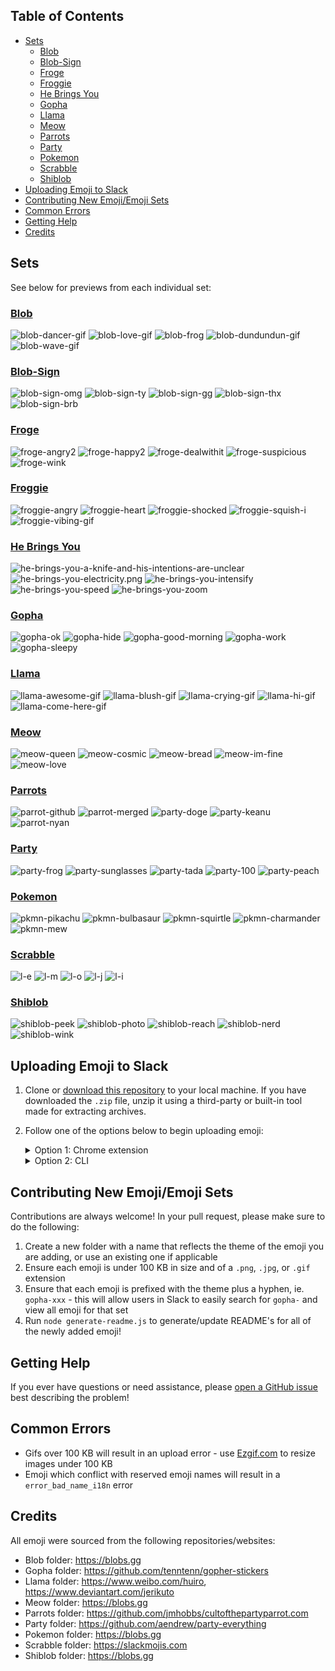 ## Table of Contents

- [Sets](#Sets)
  - [Blob](#blob)
  - [Blob-Sign](#blob-sign)
  - [Froge](#froge)
  - [Froggie](#froggie)
  - [He Brings You](#he-brings-you)
  - [Gopha](#gopha)
  - [Llama](#llama)
  - [Meow](#meow)
  - [Parrots](#parrots)
  - [Party](#party)
  - [Pokemon](#pokemon)
  - [Scrabble](#scrabble)
  - [Shiblob](#shiblob)
- [Uploading Emoji to Slack](#Uploading-Emoji-to-Slack)
- [Contributing New Emoji/Emoji Sets](#Contributing-New-Emoji/Emoji-Sets)
- [Common Errors](#Common-Errors)
- [Getting Help](#Getting-Help)
- [Credits](#Credits)

## Sets

See below for previews from each individual set:

### [Blob](emoji/blob/README.md)

![blob-dancer-gif](emoji/blob/blob-dancer-gif.gif)
![blob-love-gif](emoji/blob/blob-love-gif.gif)
![blob-frog](emoji/blob/blob-frog.png)
![blob-dundundun-gif](emoji/blob/blob-dundundun-gif.gif)
![blob-wave-gif](emoji/blob/blob-wave-gif.gif)

### [Blob-Sign](emoji/blob-sign/README.md)

![blob-sign-omg](emoji/blob-sign/blob-sign-omg.png)
![blob-sign-ty](emoji/blob-sign/blob-sign-ty.png)
![blob-sign-gg](emoji/blob-sign/blob-sign-gg.png)
![blob-sign-thx](emoji/blob-sign/blob-sign-thx.png)
![blob-sign-brb](emoji/blob-sign/blob-sign-brb.png)

### [Froge](emoji/froge/README.md)

![froge-angry2](emoji/froge/froge-angry2.png)
![froge-happy2](emoji/froge/froge-happy2.gif)
![froge-dealwithit](emoji/froge/froge-dealwithit.png)
![froge-suspicious](emoji/froge/froge-suspicious.png)
![froge-wink](emoji/froge/froge-wink.gif)

### [Froggie](emoji/froggie/README.md)

![froggie-angry](emoji/froggie/froggie-angry.png)
![froggie-heart](emoji/froggie/froggie-heart.png)
![froggie-shocked](emoji/froggie/froggie-shocked.png)
![froggie-squish-i](emoji/froggie/froggie-squish-i.png)
![froggie-vibing-gif](emoji/froggie/froggie-vibing-gif.gif)

### [He Brings You](emoji/he-brings-you/README.md)

![he-brings-you-a-knife-and-his-intentions-are-unclear](emoji/he-brings-you/he-brings-you-a-knife-and-his-intentions-are-unclear.png)
![he-brings-you-electricity.png](emoji/he-brings-you/he-brings-you-electricity.png)
![he-brings-you-intensify](emoji/he-brings-you/he-brings-you-intensify.gif)
![he-brings-you-speed](emoji/he-brings-you/he-brings-you-speed.gif)
![he-brings-you-zoom](emoji/he-brings-you/he-brings-you-zoom.gif)


### [Gopha](emoji/gopha/README.md)

![gopha-ok](emoji/gopha/gopha-ok.png)
![gopha-hide](emoji/gopha/gopha-hide.png)
![gopha-good-morning](emoji/gopha/gopha-good-morning.png)
![gopha-work](emoji/gopha/gopha-work.png)
![gopha-sleepy](emoji/gopha/gopha-sleepy.png)

### [Llama](emoji/llamas/README.md)

![llama-awesome-gif](emoji/llamas/llama-awesome-gif.gif)
![llama-blush-gif](emoji/llamas/llama-blush-gif.gif)
![llama-crying-gif](emoji/llamas/llama-crying-gif.gif)
![llama-hi-gif](emoji/llamas/llama-hi-gif.gif)
![llama-come-here-gif](emoji/llamas/llama-come-here-gif.gif)

### [Meow](emoji/meow/README.md)

![meow-queen](emoji/meow/meow-queen.png)
![meow-cosmic](emoji/meow/meow-cosmic.png)
![meow-bread](emoji/meow/meow-bread.png)
![meow-im-fine](emoji/meow/meow-im-fine.png)
![meow-love](emoji/meow/meow-love.png)

### [Parrots](emoji/parrots/README.md)

![parrot-github](emoji/parrots/parrot-github.gif)
![parrot-merged](emoji/parrots/parrot-merged.gif)
![party-doge](emoji/parrots/party-doge.gif)
![party-keanu](emoji/parrots/party-keanu.gif)
![parrot-nyan](emoji/parrots/party-nyan.gif)

### [Party](emoji/party/README.md)

![party-frog](emoji/party/party-frog.png)
![party-sunglasses](emoji/party/party-sunglasses.png)
![party-tada](emoji/party/party-tada.png)
![party-100](emoji/party/party-100.png)
![party-peach](emoji/party/party-peach.png)

### [Pokemon](emoji/pokemon/README.md)

![pkmn-pikachu](emoji/pokemon/blob-pkmn-pikachu.png)
![pkmn-bulbasaur](emoji/pokemon/blob-pkmn-bulbasaur.png)
![pkmn-squirtle](emoji/pokemon/blob-pkmn-squirtle.png)
![pkmn-charmander](emoji/pokemon/blob-pkmn-charmander.png)
![pkmn-mew](emoji/pokemon/blob-pkmn-mew.png)

### [Scrabble](emoji/scrabble/README.md)

![l-e](emoji/scrabble/l-e.jpg)
![l-m](emoji/scrabble/l-m.jpg)
![l-o](emoji/scrabble/l-o.jpg)
![l-j](emoji/scrabble/l-j.jpg)
![l-i](emoji/scrabble/l-i.jpg)

### [Shiblob](emoji/shiblob/README.md)

![shiblob-peek](emoji/shiblob/shiblob-peek.png)
![shiblob-photo](emoji/shiblob/shiblob-photo.png)
![shiblob-reach](emoji/shiblob/shiblob-reach.png)
![shiblob-nerd](emoji/shiblob/shiblob-nerd.png)
![shiblob-wink](emoji/shiblob/shiblob-wink.png)

## Uploading Emoji to Slack

1.  Clone or [download this
    repository](https://github.com/SeanPrashad/slackmojis/archive/master.zip) to
    your local machine. If you have downloaded the `.zip` file, unzip it using a
    third-party or built-in tool made for extracting archives.
1.  Follow one of the options below to begin uploading emoji:

      <details>

      <summary>Option 1: Chrome extension</summary>

    1.  Open Chrome and browse to:

            chrome://extensions

    1.  Click on the `Load unpacked` button and select the `extension` folder from
        within this repository
    1.  Navigate to `$slackWorkspaceURL/customize/emoji`, where
        `$slackWorkspaceURL` is the URL of the Slack workspace

        **Note**: 20 emoji will be uploaded per minute - be patient!

        **Note**: This extension has been adapted from the [Neutral Face Emoji
        Tool](https://github.com/Fauntleroy/neutral-face-emoji-tools) and now lives
        [here](https://github.com/SeanPrashad/respectful-emoji-tool#respectful-emoji-tool)!

      </details>

      <details>

      <summary>Option 2: CLI</summary>

    1.  Install [slack-emoji-upload](https://github.com/sgreben/slack-emoji-upload)
    1.  Get an `xoxs-*` Slack token following
        [these instructions](https://github.com/jackellenberger/emojme#finding-a-slack-token).
        (_The team/email/password approach doesn't work, but token should_)
    1.  Stick the token in a variable, to keep it out of your shell history:

            read -s TOKEN $GENERATED_SLACK_TOKEN

    1.  Change to the directory you want to import emoji from
    1.  Run the following command, ensuring to substitute the name of your Slack
        workspace. The `xargs` prevents an open-files bug with an upload speed of
        one emoji every 4 seconds, or 15 per minute (_20 max as per Slack rate limits_):

            ls -1 | xargs -n 20 slack-emoji-upload -team $YOUR_SLACK_TEAM -token $GENERATED_SLACK_TOKEN -rate-limit 4s

      </details>

## Contributing New Emoji/Emoji Sets

Contributions are always welcome! In your pull request, please make sure to do
the following:

1. Create a new folder with a name that reflects the theme of the emoji you are
   adding, or use an existing one if applicable
1. Ensure each emoji is under 100 KB in size and of a `.png`, `.jpg`, or `.gif`
   extension
1. Ensure that each emoji is prefixed with the theme plus a hyphen, ie.
   `gopha-xxx` - this will allow users in Slack to easily search for `gopha-` and
   view all emoji for that set
1. Run `node generate-readme.js` to generate/update README's for all of the newly
   added emoji!

## Getting Help

If you ever have questions or need assistance, please [open a GitHub issue](https://github.com/SeanPrashad/slackmoji/issues/new) best
describing the problem!

## Common Errors

- Gifs over 100 KB will result in an upload error - use
  [Ezgif.com](https://ezgif.com/optimize) to resize images under 100 KB
- Emoji which conflict with reserved emoji names will
  result in a `error_bad_name_i18n` error

## Credits

All emoji were sourced from the following repositories/websites:

- Blob folder: https://blobs.gg
- Gopha folder: https://github.com/tenntenn/gopher-stickers
- Llama folder: https://www.weibo.com/huiro, https://www.deviantart.com/jerikuto
- Meow folder: https://blobs.gg
- Parrots folder: https://github.com/jmhobbs/cultofthepartyparrot.com
- Party folder: https://github.com/aendrew/party-everything
- Pokemon folder: https://blobs.gg
- Scrabble folder: https://slackmojis.com
- Shiblob folder: https://blobs.gg
